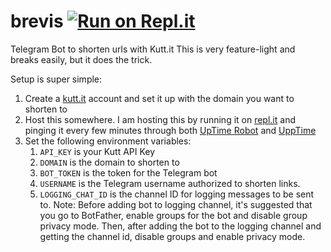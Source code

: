 # brevis [![Run on Repl.it](https://repl.it/badge/github/saharshxyz/brevis)](https://repl.it/github/saharshxyz/brevis)

Telegram Bot to shorten urls with Kutt.it This is very feature-light and breaks easily, but it does the trick. 

Setup is super simple:
1. Create a [kutt.it](https://kutt.it) account and set it up with the domain you want to shorten to
2. Host this somewhere. I am hosting this by running it on [repl.it](https://repl.it) and pinging it every few minutes through both [UpTime Robot](https://uptimerobot.com) and [UppTime](https://uptime.saharsh.xyz)
3. Set the following environment variables:
    1. `API_KEY` is your Kutt API Key
    2. `DOMAIN` is the domain to shorten to
    3. `BOT_TOKEN` is the token for the Telegram bot
    4. `USERNAME` is the Telegram username authorized to shorten links. 
    5. `LOGGING_CHAT_ID` is the channel ID for logging messages to be sent to. Note: Before adding bot to logging channel, it's suggested that you go to BotFather, enable groups for the bot and disable group privacy mode. Then, after adding the bot to the logging channel and getting the channel id, disable groups and enable privacy mode.
